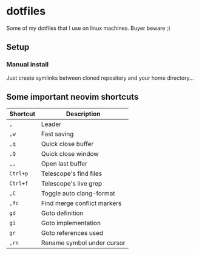 # dotfiles

Some of my dotfiles that I use on linux machines. Buyer beware ;)

## Setup

### Manual install

Just create symlinks between cloned repository and your home directory...


## Some important neovim shortcuts

| Shortcut | Description |
| -------- | ----------- |
| `,`        | Leader |
| `,w`       | Fast saving |
| `,q`       | Quick close buffer |
| `,Q`       | Quick close window |
| `,,`       | Open last buffer |
| `Ctrl+p`   | Telescope's find files |
| `Ctrl+f`   | Telescope's live grep |
| `,C`       | Toggle auto clang-format |
| `,fc`      | Find merge conflict markers |
| `gd`       | Goto definition |
| `gi`       | Goto implementation |
| `gr`       | Goto references used |
| `,rn`      | Rename symbol under cursor | 

